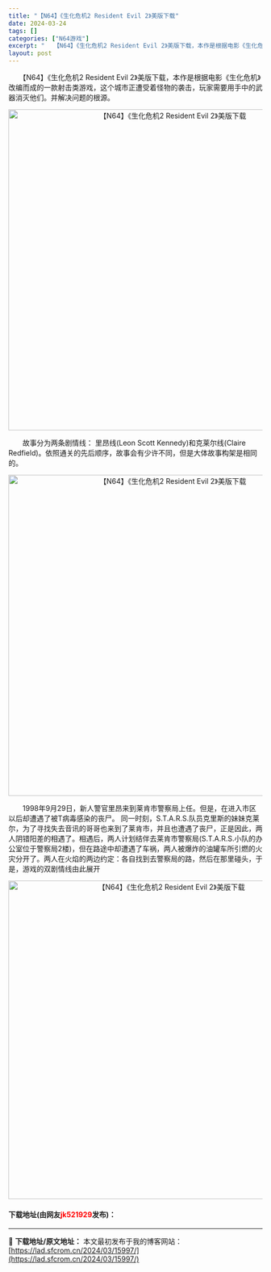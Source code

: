 ```yaml
---
title: "【N64】《生化危机2 Resident Evil 2》美版下载"
date: 2024-03-24
tags: []
categories: ["N64游戏"]
excerpt: "　　【N64】《生化危机2 Resident Evil 2》美版下载，本作是根据电影《生化危机》改编而成的一款射击类游戏，这个城市正遭受着怪物的袭击，玩家需要用手中的武器消灭他们。并解决问题的根源。 　　故事分为两条剧情线： 里昂线(Leon Scott Kennedy)和克莱尔线(Claire R&hellip;"
layout: post
---
```


 <p>　　【N64】《生化危机2 Resident Evil 2》美版下载，本作是根据电影《生化危机》改编而成的一款射击类游戏，这个城市正遭受着怪物的袭击，玩家需要用手中的武器消灭他们。并解决问题的根源。</p> <p align="center"><img align="" border="0" src="https://lad.sfcrom.cn/wp-content/uploads/2024/03/20240324_6600429099365.png" width="636" alt="【N64】《生化危机2 Resident Evil 2》美版下载" /></p> <p>　　故事分为两条剧情线： 里昂线(Leon Scott Kennedy)和克莱尔线(Claire Redfield)。依照通关的先后顺序，故事会有少许不同，但是大体故事构架是相同的。</p> <p align="center"><img align="" border="0" src="https://lad.sfcrom.cn/wp-content/uploads/2024/03/20240324_6600429266400.png" width="636" alt="【N64】《生化危机2 Resident Evil 2》美版下载" /></p> <p>　　1998年9月29日，新人警官里昂来到莱肯市警察局上任。但是，在进入市区以后却遭遇了被T病毒感染的丧尸。 同一时刻，S.T.A.R.S.队员克里斯的妹妹克莱尔，为了寻找失去音讯的哥哥也来到了莱肯市，并且也遭遇了丧尸，正是因此，两人阴错阳差的相遇了。相遇后，两人计划结伴去莱肯市警察局(S.T.A.R.S.小队的办公室位于警察局2楼)，但在路途中却遭遇了车祸，两人被爆炸的油罐车所引燃的火灾分开了。两人在火焰的两边约定：各自找到去警察局的路，然后在那里碰头，于是，游戏的双剧情线由此展开</p> <p align="center"><img align="" border="0" src="https://lad.sfcrom.cn/wp-content/uploads/2024/03/20240324_6600429456c85.png" width="631" alt="【N64】《生化危机2 Resident Evil 2》美版下载" /></p> <p><h4>下载地址(由网友<font color="red">jk521929</font>发布)：</h4></p> 

---
📖 **下载地址/原文地址：** 本文最初发布于我的博客网站：[https://lad.sfcrom.cn/2024/03/15997/](https://lad.sfcrom.cn/2024/03/15997/)
